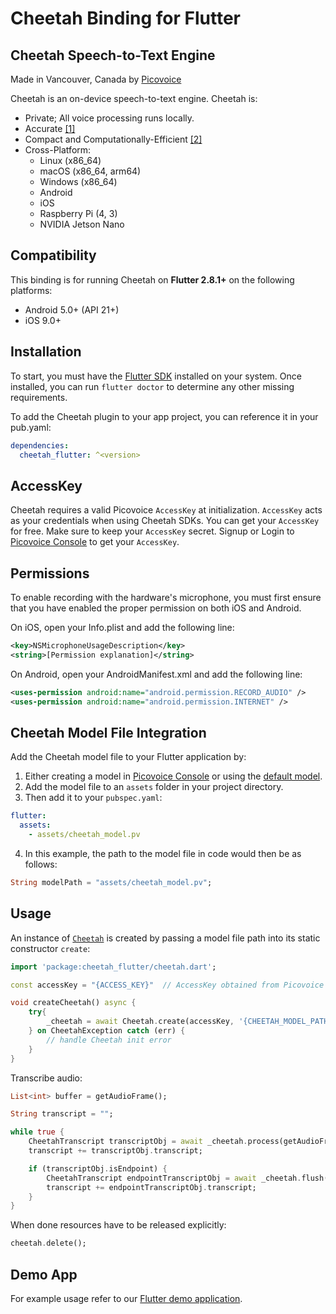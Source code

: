 # Cheetah Binding for Flutter

## Cheetah Speech-to-Text Engine

Made in Vancouver, Canada by [Picovoice](https://picovoice.ai)

Cheetah is an on-device speech-to-text engine. Cheetah is:

- Private; All voice processing runs locally.
- Accurate [[1]](https://picovoice.ai/docs/benchmark/stt/#accuracy)
- Compact and Computationally-Efficient [[2]](https://github.com/Picovoice/speech-to-text-benchmark#rtf)
- Cross-Platform:
    - Linux (x86_64)
    - macOS (x86_64, arm64)
    - Windows (x86_64)
    - Android
    - iOS
    - Raspberry Pi (4, 3)
    - NVIDIA Jetson Nano

## Compatibility

This binding is for running Cheetah on **Flutter 2.8.1+** on the following platforms:

- Android 5.0+ (API 21+)
- iOS 9.0+

## Installation

To start, you must have the [Flutter SDK](https://flutter.dev/docs/get-started/install) installed on your system. Once installed, you can run `flutter doctor` to determine any other missing requirements.

To add the Cheetah plugin to your app project, you can reference it in your pub.yaml:
```yaml
dependencies:
  cheetah_flutter: ^<version>
```

## AccessKey

Cheetah requires a valid Picovoice `AccessKey` at initialization. `AccessKey` acts as your credentials when using Cheetah SDKs.
You can get your `AccessKey` for free. Make sure to keep your `AccessKey` secret.
Signup or Login to [Picovoice Console](https://console.picovoice.ai/) to get your `AccessKey`.

## Permissions

To enable recording with the hardware's microphone, you must first ensure that you have enabled the proper permission on both iOS and Android.

On iOS, open your Info.plist and add the following line:
```xml
<key>NSMicrophoneUsageDescription</key>
<string>[Permission explanation]</string>
```

On Android, open your AndroidManifest.xml and add the following line:
```xml
<uses-permission android:name="android.permission.RECORD_AUDIO" />
<uses-permission android:name="android.permission.INTERNET" />
```

## Cheetah Model File Integration

Add the Cheetah model file to your Flutter application by:

1. Either creating a model in [Picovoice Console](https://console.picovoice.ai/) or using the [default model](https://github.com/Picovoice/cheetah/tree/master/lib/common).
2. Add the model file to an `assets` folder in your project directory.
3. Then add it to your `pubspec.yaml`:
```yaml
flutter:
  assets:
    - assets/cheetah_model.pv
```
4. In this example, the path to the model file in code would then be as follows:
```dart
String modelPath = "assets/cheetah_model.pv";
```

## Usage

An instance of [`Cheetah`](https://picovoice.ai/docs/api/cheetah-flutter/#cheetah) is created by passing a model file path into its static constructor `create`:

```dart
import 'package:cheetah_flutter/cheetah.dart';

const accessKey = "{ACCESS_KEY}"  // AccessKey obtained from Picovoice Console (https://console.picovoice.ai/)

void createCheetah() async {
    try{
        _cheetah = await Cheetah.create(accessKey, '{CHEETAH_MODEL_PATH}');
    } on CheetahException catch (err) {
        // handle Cheetah init error
    }
}
```

Transcribe audio:

```dart
List<int> buffer = getAudioFrame();

String transcript = "";

while true {
    CheetahTranscript transcriptObj = await _cheetah.process(getAudioFrame());
    transcript += transcriptObj.transcript;

    if (transcriptObj.isEndpoint) {
        CheetahTranscript endpointTranscriptObj = await _cheetah.flush();
        transcript += endpointTranscriptObj.transcript;
    }
}
```

When done resources have to be released explicitly:

```dart
cheetah.delete();
```

## Demo App

For example usage refer to our [Flutter demo application](https://github.com/Picovoice/cheetah/tree/master/demo/flutter).
